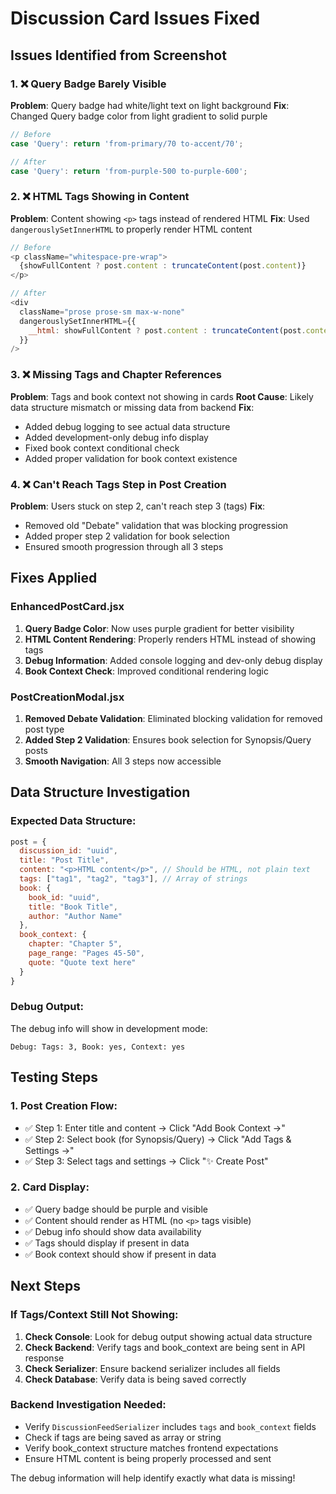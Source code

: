 # Discussion Card Issues Fixed

## Issues Identified from Screenshot

### 1. ❌ Query Badge Barely Visible
**Problem**: Query badge had white/light text on light background
**Fix**: Changed Query badge color from light gradient to solid purple
```javascript
// Before
case 'Query': return 'from-primary/70 to-accent/70';

// After  
case 'Query': return 'from-purple-500 to-purple-600';
```

### 2. ❌ HTML Tags Showing in Content
**Problem**: Content showing `<p>` tags instead of rendered HTML
**Fix**: Used `dangerouslySetInnerHTML` to properly render HTML content
```javascript
// Before
<p className="whitespace-pre-wrap">
  {showFullContent ? post.content : truncateContent(post.content)}
</p>

// After
<div 
  className="prose prose-sm max-w-none"
  dangerouslySetInnerHTML={{
    __html: showFullContent ? post.content : truncateContent(post.content)
  }}
/>
```

### 3. ❌ Missing Tags and Chapter References
**Problem**: Tags and book context not showing in cards
**Root Cause**: Likely data structure mismatch or missing data from backend
**Fix**: 
- Added debug logging to see actual data structure
- Added development-only debug info display
- Fixed book context conditional check
- Added proper validation for book context existence

### 4. ❌ Can't Reach Tags Step in Post Creation
**Problem**: Users stuck on step 2, can't reach step 3 (tags)
**Fix**: 
- Removed old "Debate" validation that was blocking progression
- Added proper step 2 validation for book selection
- Ensured smooth progression through all 3 steps

## Fixes Applied

### EnhancedPostCard.jsx
1. **Query Badge Color**: Now uses purple gradient for better visibility
2. **HTML Content Rendering**: Properly renders HTML instead of showing tags
3. **Debug Information**: Added console logging and dev-only debug display
4. **Book Context Check**: Improved conditional rendering logic

### PostCreationModal.jsx  
1. **Removed Debate Validation**: Eliminated blocking validation for removed post type
2. **Added Step 2 Validation**: Ensures book selection for Synopsis/Query posts
3. **Smooth Navigation**: All 3 steps now accessible

## Data Structure Investigation

### Expected Data Structure:
```javascript
post = {
  discussion_id: "uuid",
  title: "Post Title",
  content: "<p>HTML content</p>", // Should be HTML, not plain text
  tags: ["tag1", "tag2", "tag3"], // Array of strings
  book: {
    book_id: "uuid",
    title: "Book Title",
    author: "Author Name"
  },
  book_context: {
    chapter: "Chapter 5",
    page_range: "Pages 45-50", 
    quote: "Quote text here"
  }
}
```

### Debug Output:
The debug info will show in development mode:
```
Debug: Tags: 3, Book: yes, Context: yes
```

## Testing Steps

### 1. Post Creation Flow:
- ✅ Step 1: Enter title and content → Click "Add Book Context →"
- ✅ Step 2: Select book (for Synopsis/Query) → Click "Add Tags & Settings →"  
- ✅ Step 3: Select tags and settings → Click "✨ Create Post"

### 2. Card Display:
- ✅ Query badge should be purple and visible
- ✅ Content should render as HTML (no `<p>` tags visible)
- ✅ Debug info should show data availability
- ✅ Tags should display if present in data
- ✅ Book context should show if present in data

## Next Steps

### If Tags/Context Still Not Showing:
1. **Check Console**: Look for debug output showing actual data structure
2. **Check Backend**: Verify tags and book_context are being sent in API response
3. **Check Serializer**: Ensure backend serializer includes all fields
4. **Check Database**: Verify data is being saved correctly

### Backend Investigation Needed:
- Verify `DiscussionFeedSerializer` includes `tags` and `book_context` fields
- Check if tags are being saved as array or string
- Verify book_context structure matches frontend expectations
- Ensure HTML content is being properly processed and sent

The debug information will help identify exactly what data is missing!
